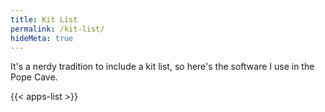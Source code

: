 ```yaml
---
title: Kit List
permalink: /kit-list/
hideMeta: true
---
```


It's a nerdy tradition to include a kit list, so here's the software I use in the Pope Cave.

{{< apps-list >}}